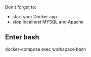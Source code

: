 Don't forget to:
- start your Docker app 
- stop localhost MYSQL and Apache

## Enter bash
docker-compose exec workspace bash